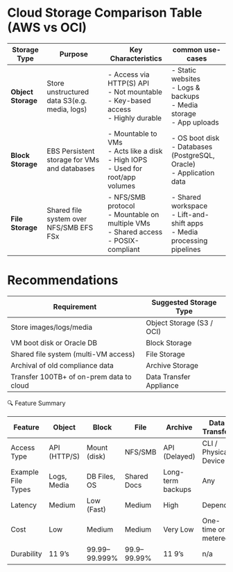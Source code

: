 # Cloud Storage Comparison Table (AWS vs OCI)

| **Storage Type**   | **Purpose**                                    | **Key Characteristics**                                                                   | **common use-cases**
| ------------------ | ---------------------------------------------- |-------------------------------------------------------------------------------------------|--------------------------------------------------|
| **Object Storage** | Store unstructured data S3(e.g. media, logs)   | - Access via HTTP(S) API<br>- Not mountable<br>- Key-based access<br>- Highly durable     | - Static websites<br>- Logs & backups<br>- Media storage<br>- App uploads   |
| **Block Storage**  | EBS Persistent storage for VMs and databases   | - Mountable to VMs<br>- Acts like a disk<br>- High IOPS<br>- Used for root/app volumes    | - OS boot disk<br>- Databases (PostgreSQL, Oracle)<br>- Application data    |
| **File Storage**   | Shared file system over NFS/SMB EFS FSx        | - NFS/SMB protocol<br>- Mountable on multiple VMs<br>- Shared access<br>- POSIX-compliant | - Shared workspace<br>- Lift-and-shift apps<br>- Media processing pipelines |

# Recommendations

| Requirement                              | Suggested Storage Type    |
| ---------------------------------------- | ------------------------- |
| Store images/logs/media                  | Object Storage (S3 / OCI) |
| VM boot disk or Oracle DB                | Block Storage             |
| Shared file system (multi-VM access)     | File Storage              |
| Archival of old compliance data          | Archive Storage           |
| Transfer 100TB+ of on-prem data to cloud | Data Transfer Appliance   |


🔍 Feature Summary

| Feature            | **Object**   | **Block**     | **File**    | **Archive**       | **Data Transfer**     |
| ------------------ | ------------ | ------------- | ----------- | ----------------- | --------------------- |
| Access Type        | API (HTTP/S) | Mount (disk)  | NFS/SMB     | API (Delayed)     | CLI / Physical Device |
| Example File Types | Logs, Media  | DB Files, OS  | Shared Docs | Long-term backups | Any                   |
| Latency            | Medium       | Low (Fast)    | Medium      | High              | Depends               |
| Cost               | Low          | Medium        | Medium      | Very Low          | One-time or metered   |
| Durability         | 11 9’s       | 99.99–99.999% | 99.9–99.99% | 11 9’s            | n/a                   |
